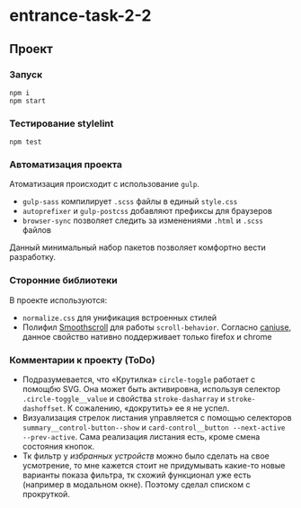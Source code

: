 # entrance-task-2-2

##  Проект
### Запуск
```
npm i
npm start
```

### Тестирование stylelint
```
npm test
```

### Автоматизация проекта

Атоматизация происходит с использование `gulp`.
+ `gulp-sass` компилирует `.scss` файлы в единый `style.css`
+ `autoprefixer` и `gulp-postcss` добавляют префиксы для браузеров
+ `browser-sync` позволяет следить за изменениями
 `.html` и `.scss` файлов
 
 Данный минимальный набор пакетов позволяет комфортно вести разработку.
 
###  Сторонние библиотеки
В проекте используются:
+  `normalize.css` для унификация встроенных стилей
+ Полифил [Smoothscroll](https://github.com/iamdustan/smoothscroll) для работы `scroll-behavior`. 
Согласно [caniuse](https://caniuse.com/#search=scroll-behavior), данное свойство нативно поддерживает только firefox и chrome
   

### Комментарии к проекту (ToDo)
+ Подразумевается, что «Крутилка» `circle-toggle` работает с помощбю SVG. Она может быть активировна, 
используя селектор `.circle-toggle__value` и свойства
`stroke-dasharray` и `stroke-dashoffset`. К сожалению, «докрутить» ее я не успел.
+ Визуализация стрелок листания управляется с помощью селекторов
`summary__control-button--show` и `card-control__button --next-active --prev-active`.
Сама реализация листания есть, кроме смена состояния кнопок.
+ Тк фильтр у _избранных устройств_ можно было сделать на свое усмотрение, то мне кажется стоит не придумывать какие-то новые варианты показа фильтра,
 тк схожий функционал уже есть (например в модальном окне). Поэтому сделал списком с прокруткой.
